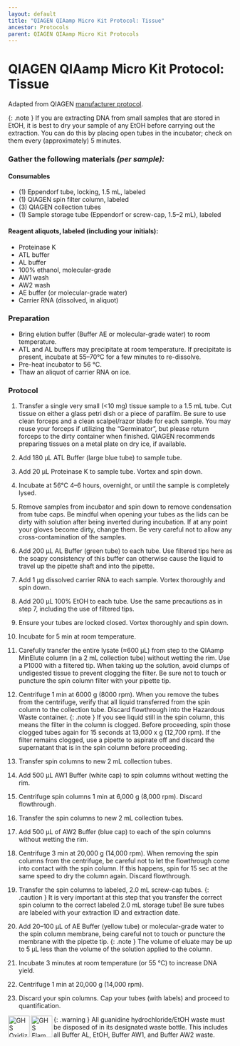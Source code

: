 ```yaml
---
layout: default
title: "QIAGEN QIAamp Micro Kit Protocol: Tissue"
ancestor: Protocols
parent: QIAGEN QIAamp Micro Kit Protocols
---
```


# QIAGEN QIAamp Micro Kit Protocol: Tissue
Adapted from QIAGEN [manufacturer protocol](https://www.qiagen.com/ch/~/media/4D8DF38311F64606847546D1A40F0985.ashx).

{: .note }
If you are extracting DNA from small samples that are stored in EtOH, it is best to dry your sample of any EtOH before carrying out the extraction. You can do this by placing open tubes in the incubator; check on them every (approximately) 5 minutes.

### Gather the following materials _(per sample):_

#### Consumables
- (1) Eppendorf tube, locking, 1.5 mL, labeled
- (1) QIAGEN spin filter column, labeled
- (3) QIAGEN collection tubes
- (1) Sample storage tube (Eppendorf or screw-cap, 1.5–2 mL), labeled
#### Reagent aliquots, labeled (including your initials):
- Proteinase K
- ATL buffer
- AL buffer
- 100% ethanol, molecular-grade
- AW1 wash
- AW2 wash
- AE buffer (or molecular-grade water)
- Carrier RNA (dissolved, in aliquot)

### Preparation
- Bring elution buffer (Buffer AE or molecular-grade water) to room temperature.
- ATL and AL buffers may precipitate at room temperature. If precipitate is present, incubate at 55–70°C for a few minutes to re-dissolve.
- Pre-heat incubator to 56 °C.
- Thaw an aliquot of carrier RNA on ice.

### Protocol
1. Transfer a single very small (<10 mg) tissue sample to a 1.5 mL  tube.
    Cut tissue on either a glass petri dish or a piece of parafilm. Be sure to use clean forceps and a clean scalpel/razor blade for each sample. You may reuse your forceps if utilizing the “Germinator”, but please return forceps to the dirty container when finished. QIAGEN recommends preparing tissues on a metal plate on dry ice, if available.
2. Add 180 µL ATL Buffer (large blue tube) to sample tube.
3. Add 20 µL Proteinase K to sample tube. Vortex and spin down.
4. Incubate at 56°C 4–6 hours, overnight, or until the sample is completely lysed. 
5. Remove samples from incubator and spin down to remove condensation from tube caps.
    Be mindful when opening your tubes as the lids can be dirty with solution after being inverted during incubation. If at any point your gloves become dirty, change them.  Be very careful not to allow any cross-contamination of the samples.
6. Add 200 µL AL Buffer (green tube) to each tube.
    Use filtered tips here as the soapy consistency of this buffer can otherwise cause the liquid to travel up the pipette shaft and into the pipette.
7. Add 1 µg dissolved carrier RNA to each sample. Vortex thoroughly and spin down.
8. Add 200 µL 100% EtOH to each tube. Use the same precautions as in step 7, including the use of filtered tips.
9. Ensure your tubes are locked closed. Vortex thoroughly and spin down.
10. Incubate for 5 min at room temperature. 
11. Carefully transfer the entire lysate (≈600 µL) from step to the QIAamp MinElute column (in a 2 mL collection tube) without wetting the rim.
    Use a P1000 with a filtered tip. When taking up the solution, avoid clumps of undigested tissue to prevent clogging the filter. Be sure not to touch or puncture the spin column filter with your pipette tip.
12. Centrifuge 1 min at 6000 g (8000 rpm).  When you remove the tubes from the centrifuge, verify that all liquid transferred from the spin column to the collection tube. Discard flowthrough into the Hazardous Waste container. 
    {: .note }
    If you see liquid still in the spin column, this means the filter in the column is clogged. Before proceeding, spin those clogged tubes again for 15 seconds at 13,000 x g (12,700 rpm). If the filter remains clogged, use a pipette to aspirate off and discard the supernatant that is in the spin column before proceeding.

13. Transfer spin columns to new 2 mL collection tubes.
14. Add 500 µL AW1 Buffer (white cap) to spin columns without wetting the rim.
15. Centrifuge spin columns 1 min at 6,000 g (8,000 rpm). Discard flowthrough.
16. Transfer the spin columns to new 2 mL collection tubes.
17. Add 500 µL of AW2 Buffer (blue cap) to each of the spin columns without wetting the rim.
18. Centrifuge 3 min at 20,000 g (14,000 rpm). When removing the spin columns from the centrifuge, be careful not to let the flowthrough come into contact with the spin column. If this happens, spin for 15 sec at the same speed to dry the column again. Discard flowthrough.
19. Transfer the spin columns to labeled, 2.0 mL screw-cap tubes.
    {: .caution }
    It is very important at this step that you transfer the correct spin column to the correct labeled 2.0 mL storage tube! Be sure tubes are labeled with your extraction ID and extraction date.
20. Add 20–100 µL of AE Buffer (yellow tube) or molecular-grade water to the spin column membrane, being careful not to touch or puncture the membrane with the pipette tip.
    {: .note }
    The volume of eluate may be up to 5 µL less than the volume of the solution applied to the column.
21. Incubate 3 minutes at room temperature (or 55 °C) to increase DNA yield.
22. Centrifuge 1 min at 20,000 g (14,000 rpm).
23. Discard your spin columns. Cap your tubes (with labels) and proceed to quantification.

{: .warning }
<img src='https://github.com/CCG-CAS/gh-pages/blob/main/assets/GHS-oxidizing.png?raw=true'
    alt="GHS Oxidizing" 
    width='48'
    align='left'>
<img src='https://github.com/CCG-CAS/gh-pages/blob/main/assets/GHS-flammable.png?raw=true'
    alt='GHS Flammable'
    width="48"
    align='left'>
All guanidine hydrochloride/EtOH waste must be disposed of in its designated waste bottle. This includes all Buffer AL, EtOH, Buffer AW1, and Buffer AW2 waste.

